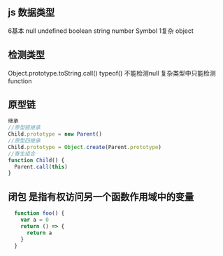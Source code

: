 ## js 数据类型
6基本 
null  undefined boolean string number Symbol
1复杂
object

## 检测类型
Object.prototype.toString.call()
typeof()  不能检测null 复杂类型中只能检测function

## 原型链
```js
继承
//原型链继承
Child.prototype = new Parent()
//原型四继承
Child.prototype = Object.create(Parent.prototype)
//寄生组合
function Child() {
  Parent.call(this)
}
```

## 闭包 是指有权访问另一个函数作用域中的变量
```js
  function foo() {
    var a = 0 
    return () => {
      return a 
    }
  }
```